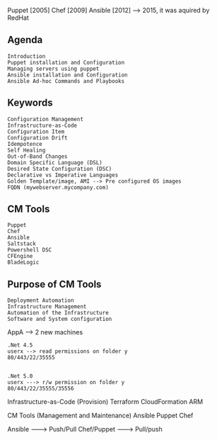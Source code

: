 
Puppet  [2005]
Chef    [2009]
Ansible [2012] --> 2015, it was aquired by RedHat

## Agenda

    Introduction
    Puppet installation and Configuration
    Managing servers using puppet
    Ansible installation and Configuration
    Ansible Ad-hoc Commands and Playbooks



## Keywords

    Configuration Management
    Infrastructure-as-Code
    Configuration Item
    Configuration Drift
    Idempotence
    Self Healing
    Out-of-Band Changes
    Domain Specific Language (DSL)
    Desired State Configuration (DSC)
    Declarative vs Imperative Languages
    Golden Template/image, AMI --> Pre configured OS images
    FQDN (mywebserver.mycompany.com)


## CM Tools
    Puppet
    Chef
    Ansible
    Saltstack
    Powershell DSC
    CFEngine
    BladeLogic

## Purpose of CM Tools
    Deployment Automation
    Infrastructure Management
    Automation of the Infrastructure
    Software and System configuration



AppA  --> 2 new machines

    .Net 4.5
    userx --> read permissions on folder y
    80/443/22/35555


    .Net 5.0
    userx ---> r/w permission on folder y
    80/443/22/35555/35556


Infrastructure-as-Code (Provision)
    Terraform
    CloudFormation
    ARM


CM Tools (Management and Maintenance)
    Ansible
    Puppet
    Chef


Ansible     ---> Push/Pull
Chef/Puppet ---> Pull/push


